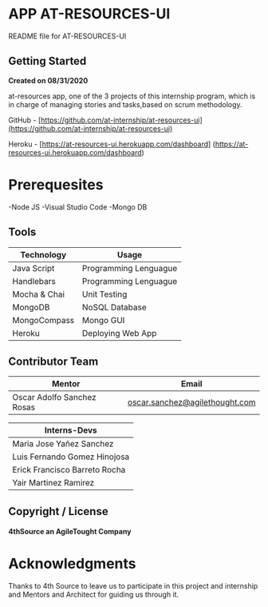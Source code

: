 # APP AT-RESOURCES-UI

README file for AT-RESOURCES-UI

## Getting Started

<b>Created on 08/31/2020</b>

at-resources app, one of the 3 projects of this internship program, which is in charge of managing stories and tasks,based on scrum methodology. 

GitHub - [https://github.com/at-internship/at-resources-ui](https://github.com/at-internship/at-resources-ui)

Heroku - [https://at-resources-ui.herokuapp.com/dashboard] (https://at-resources-ui.herokuapp.com/dashboard)

# Prerequesites

-Node JS
-Visual Studio Code 
-Mongo DB

## Tools

| Technology| Usage|
| --- | --- |
| Java Script | Programming Lenguague |
| Handlebars | Programming Lenguague |
| Mocha & Chai | Unit Testing |
| MongoDB | NoSQL Database |
| MongoCompass | Mongo GUI |
| Heroku | Deploying Web App |


## Contributor Team

| Mentor| Email |
| --- | --- |
| Oscar Adolfo Sanchez Rosas | oscar.sanchez@agilethought.com |

| Interns-Devs|
| --- |
| Maria Jose Yañez Sanchez |
| Luis Fernando Gomez Hinojosa |
| Erick Francisco Barreto Rocha |
| Yair Martinez Ramirez |

## Copyright / License

#### 4thSource an AgileTought Company

# Acknowledgments
   Thanks to 4th Source to leave us to participate in this project and internship and Mentors and Architect for guiding us through it.
